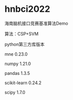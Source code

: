 # hnbci2022
海南脑机接口竞赛基准算法Demo

算法：CSP+SVM

python第三方库版本

mne             0.23.0

numpy           1.21.0

pandas          1.3.5

scikit-learn    0.24.2

scipy           1.7.0

